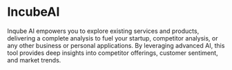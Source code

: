 # IncubeAI
Inqube AI empowers you to explore existing services and products, delivering a complete analysis to fuel your startup, competitor analysis, or any other business or personal applications. By leveraging advanced AI, this tool provides deep insights into competitor offerings, customer sentiment, and market trends.
